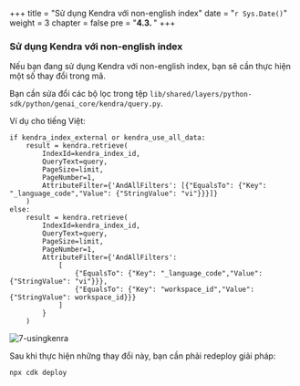 +++
title = "Sử dụng Kendra với non-english index"
date = "`r Sys.Date()`"
weight = 3
chapter = false
pre = "<b>4.3. </b>"
+++

### Sử dụng Kendra với non-english index

Nếu bạn đang sử dụng Kendra với non-english index, bạn sẽ cần thực hiện một số thay đổi trong mã.

Bạn cần sửa đổi các bộ lọc trong tệp `lib/shared/layers/python-sdk/python/genai_core/kendra/query.py`.

Ví dụ cho tiếng Việt:

```
if kendra_index_external or kendra_use_all_data:
    result = kendra.retrieve(
        IndexId=kendra_index_id,
        QueryText=query,
        PageSize=limit,
        PageNumber=1,
        AttributeFilter={'AndAllFilters': [{"EqualsTo": {"Key": "_language_code","Value": {"StringValue": "vi"}}}]}
    )
else:
    result = kendra.retrieve(
        IndexId=kendra_index_id,
        QueryText=query,
        PageSize=limit,
        PageNumber=1,
        AttributeFilter={'AndAllFilters':
            [
                {"EqualsTo": {"Key": "_language_code","Value": {"StringValue": "vi"}}},
                {"EqualsTo": {"Key": "workspace_id","Value": {"StringValue": workspace_id}}}
            ]
        }
    )
```

![7-usingkenra](/Deploying-a-Multi-Model-and-Multi-RAG-Powered-Chatbot-Using-AWS-CDK-on-AWS/images/7-usingkenra/001-7-usingkenra.png?width=90pc)

Sau khi thực hiện những thay đổi này, bạn cần phải redeploy giải pháp:
```
npx cdk deploy
```